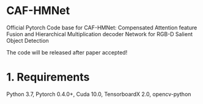 # CAF-HMNet
Official Pytorch Code base for CAF-HMNet: Compensated Attention feature Fusion and Hierarchical Multiplication decoder Network for RGB-D Salient Object Detection

The code will be released after paper accepted!

# 1. Requirements
Python 3.7, Pytorch 0.4.0+, Cuda 10.0, TensorboardX 2.0, opencv-python
